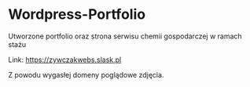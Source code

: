 # Wordpress-Portfolio
Utworzone portfolio oraz strona serwisu chemii gospodarczej w ramach stażu

Link: https://zywczakwebs.slask.pl

Z powodu wygasłej domeny poglądowe zdjęcia.
